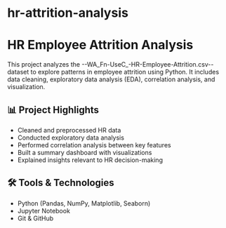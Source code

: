 # hr-attrition-analysis
# HR Employee Attrition Analysis

This project analyzes the --WA_Fn-UseC_-HR-Employee-Attrition.csv-- dataset to explore patterns in employee attrition using Python. It includes data cleaning, exploratory data analysis (EDA), correlation analysis, and visualization.

## 📊 Project Highlights

- Cleaned and preprocessed HR data
- Conducted exploratory data analysis
- Performed correlation analysis between key features
- Built a summary dashboard with visualizations
- Explained insights relevant to HR decision-making

## 🛠️ Tools & Technologies

- Python (Pandas, NumPy, Matplotlib, Seaborn)
- Jupyter Notebook
- Git & GitHub

